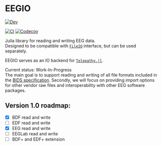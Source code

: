 # EEGIO

[![Dev](https://img.shields.io/badge/docs-stable-blue.svg)](https://Telepathy-Software.github.io/EEGIO.jl/dev/)

[![CI](https://github.com/Telepathy-Software/EEGIO.jl/workflows/CI/badge.svg)](https://github.com/Telepathy-Software/EEGIO.jl/actions?query=workflow%3ACI)
[![Codecov](https://codecov.io/gh/Telepathy-Software/EEGIO.jl/branch/main/graph/badge.svg?token=UZBX0PYSZU)](https://codecov.io/gh/Telepathy-Software/EEGIO.jl)

Julia library for reading and writing EEG data.  
Designed to be compatible with [`FileIO`](https://github.com/JuliaIO/FileIO.jl) interface, but can be used separately.

EEGIO serves as an IO backend for [`Telepathy.jl`](https://github.com/Telepathy-Software/Telepathy.jl).

Current status: Work-In-Progress  
The main goal is to support reading and writing of all file formats included in the [BIDS specification](https://bids-specification.readthedocs.io/en/stable/04-modality-specific-files/03-electroencephalography.html). Secondly, we will focus on providing import options for other vendor raw files and interoperability with other EEG software packages.

## Version 1.0 roadmap:
- [x] BDF read and write
- [ ] EDF read and write
- [x] EEG read and write
- [ ] EEGLab read and write
- [ ] BDF+ and EDF+ extension